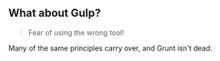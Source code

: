 ## What about Gulp?

> Fear of using the wrong tool!

Many of the same principles carry over, and Grunt isn't dead. <!-- .element: class="fragment" data-index="0" -->
